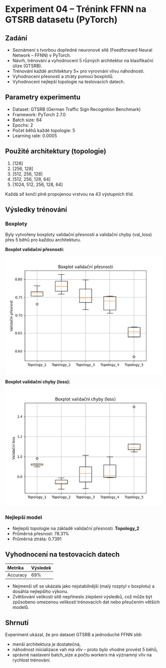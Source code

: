 # Experiment 04 – Trénink FFNN na GTSRB datasetu (PyTorch)

## Zadání
- Seznámení s tvorbou dopředné neuronové sítě (Feedforward Neural Network – FFNN) v PyTorch.
- Návrh, trénování a vyhodnocení 5 různých architektur na klasifikační úlize (GTSRB).
- Trénování každé architektury 5× pro vyrovnání vlivu náhodnosti.
- Vyhodnocení přesnosti a ztráty pomocí boxplotů.
- Vyhodnocení nejlepší topologie na testovacích datech.

## Parametry experimentu
- Dataset: GTSRB (German Traffic Sign Recognition Benchmark)
- Framework: PyTorch 2.7.0
- Batch size: 64
- Epochs: 2
- Počet běhů každé topologie: 5
- Learning rate: 0.0005

## Použité architektury (topologie)
1. [128]
2. [256, 128]
3. [512, 256, 128]
4. [512, 256, 128, 64]
5. [1024, 512, 256, 128, 64]

Každá síť končí plně propojenou vrstvou na 43 výstupních tříd.

## Výsledky trénování

### Boxploty
Byly vytvořeny boxploty validační přesnosti a validační chyby (val_loss) přes 5 běhů pro každou architekturu.

**Boxplot validační přesnosti:**

![](../images/boxplot_accuracy.png)

**Boxplot validační chyby (loss):**

![](../images/boxplot_loss.png)

### Nejlepší model
- Nejlepší topologie na základě validační přesnosti: **Topology_2**
- Průměrná přesnost: 78.31%
- Průměrná ztráta: 0.7391

## Vyhodnocení na testovacích datech

| Metrika | Výsledek |
|:--------|:---------|
| Accuracy | 69% |

- Nejmenší síť se ukázala jako nejstabilnější (malý rozptyl v boxplotu) a dosáhla nejlepšího výkonu.
- Zvětšování velikosti sítě nepřineslo zlepšení výsledků, což může být způsobeno omezenou velikostí trénovacích dat nebo přeučením větších modelů.

## Shrnutí
Experiment ukázal, že pro dataset GTSRB a jednoduché FFNN sítě:
- menší architektura je dostatečná,
- náhodnost inicializace vah má vliv – proto bylo vhodné provést 5 běhů,
- správné nastavení batch_size a počtu workers má významný vliv na rychlost trénování.
